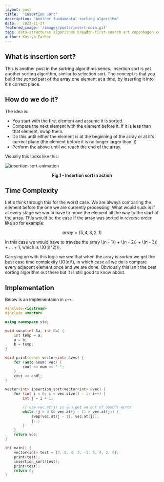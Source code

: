 ```yaml
---
layout:	post
title:	"Insertion Sort"
description: "Another fundamental sorting algorithm" 
date:	2022-11-27
featured_image: '/images/posts/insert-coin.gif'
tags: data-structures algorithms breadth-first-search art copenhagen contemporary
author: Kostya Farber
---
```


## What is insertion sort?
This is another post in the sortring algorithms series. Insertion sort is yet another sorting algorithm, similar to selection sort. The concept is that you build the sorted part of the array one element at a time, by inserting it into it's correct place. 

## How do we do it?
The idea is:

* You start with the first element and assume it is sorted.
* Compare the next element with the element before it. If it is less than that element, swap them. 
* Do this until either the element is at the beginning of the array or at it's correct place (the element before it is no longer larger than it)
* Perform the above until we reach the end of the array.

Visually this looks like this:

![insertion-sort-animation](/images/posts/insertion-sort.gif)

<figcaption align = "center"><b>Fig.1 - Insertion sort in action</b></figcaption>

## Time Complexity
Let's think through this for the worst case. We are always comparing the element before the one we are currently processing. What would suck is if at every stage we would have to move the element all the way to the start of the array. This would be the case if the array was sorted in reverse order, like so for example:

$$ array = [5,4,3,2,1] $$

In this case we would have to travese the array \\(n - 1\\) + \\(n - 2\\) + \\(n - 3\\) + ... + 1, which is \\(O(n^2)\\). 

Carrying on with this logic we see that when the array is *sorted* we get the best case time complexity \\(O(n)\\), in which case all we do is compare every adjacent element once and we are done. Obviously this isn't the best sorting algorithm out there but it is still good to know about.

## Implementation
Below is an implementaion in `c++`.

```c++
#include <iostream>
#include <vector>

using namespace std;

void swap(int &a, int &b) {
    int temp = a;
    a = b;
    b = temp;
}

void print(const vector<int> &vec) {
    for (auto &num: vec) {
        cout << num << " ";
    }
    cout << endl;
}

vector<int> insertion_sort(vector<int> &vec) {
    for (int i = 0; i < vec.size() - 1; i++) {
        int j = i + 1;

        // use vec.at(j) so you get an out of bounds error
        while (j > 0 && vec.at(j - 1) > vec.at(j)) {
            swap(vec.at(j - 1), vec.at(j));
            j--;
        }
    }
    return vec;
}

int main() {
    vector<int> test = {7, 5, 4, 3, -1, 5, 4, 2, 0};
    print(test);
    insertion_sort(test);
    print(test);
    return 0;
}
```

